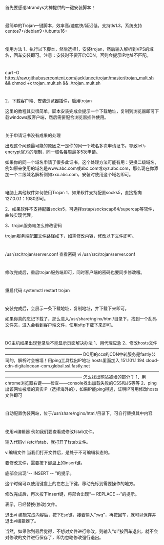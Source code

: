 #
首先要感谢atrandys大神提供的一键安装脚本！
# 
最简单的Trojan一键脚本，效率高/速度快/延迟低，支持tls1.3，系统支持centos7+/debian9+/ubuntu16+
#
使用方法
1、执行以下脚本，然后选择1，安装trojan，然后输入解析到VPS的域名，回车安装即可。注意：安装时不要开启CDN，否则会提示IP地址不匹配。
#
curl -O https://raw.githubusercontent.com/jacklunee/trojan/master/trojan_mult.sh && chmod +x trojan_mult.sh && ./trojan_mult.sh
#
2、下载客户端、安装浏览器插件，启用trojan

这里的教程其实很简单，脚本安装完成会提示一个下载地址，复制到浏览器即可下载windows版客户端，然后需要配合浏览器插件使用。

#
关于申请证书没有成果的处理

出现这个问题最可能的原因之一是你的同一个域名多次申请证书，导致let’s encrypt官方的限制，同一域名每周最多5次申请。


如果你的同一个域名申请了很多此证书，这个处理方法可能有用：更换二级域名，例如原来使用的域名是www.abc.com或abc.com或xyz.abc.com，那么现在你添加一个二级域名解析例如xxx.abc.com，安装时使用这个域名即可。
#
电脑上其他软件如何使用Trojan
1、如果软件支持配置socks5，直接指向127.0.0.1：1080即可。

2、如果软件不支持配置socks5，可选择sstap/sockscap64/supercap等软件，曲线实现代理。

3、trojan服务端怎么修改密码

trojan服务端配置文件路径如下，如需修改内容，修改以下文件即可。
#
/usr/src/trojan/server.conf
查看密码 vi /usr/src/trojan/server.conf
#
修改完成后，重启trojan服务端即可，同时客户端的密码也要同步修改哦。
#
重启代码 systemctl restart trojan
#
安装完成后，会展示一条下载地址，复制地址，并下载下来即可。

如果你真的忘记下载了，那么进入/usr/share/nginx/html/目录下，找到一个乱码文件夹，进入会看到客户端文件，使用sftp下载下来即可。
#
DO主机如果出现登录后不能显示页面解决办法
1、用代理应急
2、修改hosts文件
——————————————————————————————————————————————————————
DO用的ccs的CDN中转服务是fastly公司的，解析时会被墙！用ping工具找出IP地址
hosts里面加入 151.101.1.194  cloud-cdn-digitalocean-com.global.ssl.fastly.net
——————————————————————————————————————————————————————
怎么找出网站被墙的部分？
1、用chrome浏览器右键——检查——console找出加载失败的CSS和JS等等
2、ping出该网址被墙的真实IP（选择海外的），如果IP能ping得通，证明IP可用修改hosts文件即可
#
自动配置伪装网站，位于/usr/share/nginx/html/目录下，可自行替换其中内容
#
使用vi编辑器
例如我们要查看或修改fstab文件。

输入代码vi /etc/fstab，就打开了fstab文件。

vi编辑文件
当我们打开文件后，是处于不可编辑状态的。

要修改文件，需要按下键盘上的insert键。

底部会出现“-- INSERT -- ”的提示。

这个时候可以使用键盘上的左右上下键，移动光标到需要操作的地方。

修改完成后，再次按下insert键，将部会出现“-- REPLACE --”的提示。

表示，已经替换(修改)文件。

退出vi
编辑完成内容后，按下Esc键，接着输入“:wq”，再按回车，就可以保存并退出vi编辑器了。

当然，如果你到最后觉得，不想对文件进行修改，则输入“q!”按回车退出，就不会对修改的文件进行保存了，即为忽略修改强行退出。
